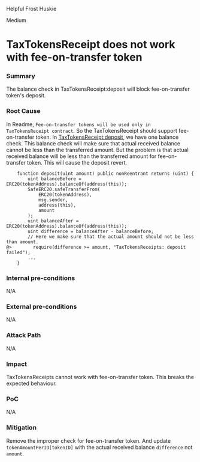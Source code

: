 Helpful Frost Huskie

Medium

# TaxTokensReceipt does not work with fee-on-transfer token

### Summary

The balance check in TaxTokensReceipt:deposit will block fee-on-transfer token's deposit.

### Root Cause

In Readme, `Fee-on-transfer tokens will be used only in TaxTokensReceipt contract`. So the TaxTokensReceipt should support fee-on-transfer token.
In [TaxTokensReceipt:deposit](https://github.com/sherlock-audit/2024-11-debita-finance-v3/blob/main/Debita-V3-Contracts/contracts/Non-Fungible-Receipts/TaxTokensReceipts/TaxTokensReceipt.sol#L69), we have one balance check.
This balance check will make sure that actual received balance cannot be less than the transferred amount. But the problem is that actual received balance will be less than the transferred amount for fee-on-transfer token. This will cause the deposit revert.
```solidity
    function deposit(uint amount) public nonReentrant returns (uint) {
        uint balanceBefore = ERC20(tokenAddress).balanceOf(address(this));
        SafeERC20.safeTransferFrom(
            ERC20(tokenAddress),
            msg.sender,
            address(this),
            amount
        );
        uint balanceAfter = ERC20(tokenAddress).balanceOf(address(this));
        uint difference = balanceAfter - balanceBefore;
        // Here we make sure that the actual amount should not be less than amount.
@>        require(difference >= amount, "TaxTokensReceipts: deposit failed");
        ...
    }
```

### Internal pre-conditions

N/A

### External pre-conditions

N/A

### Attack Path

N/A

### Impact

TaxTokensReceipts cannot work with fee-on-transfer token. This breaks the expected behaviour.

### PoC

N/A

### Mitigation

Remove the improper check for fee-on-transfer token. And update `tokenAmountPerID[tokenID]` with the actual received balance `difference` not `amount`.